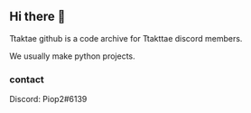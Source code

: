 ## Hi there 👋

Ttaktae github is a code archive for Ttakttae discord members.

We usually make python projects.

### contact
Discord: Piop2#6139
